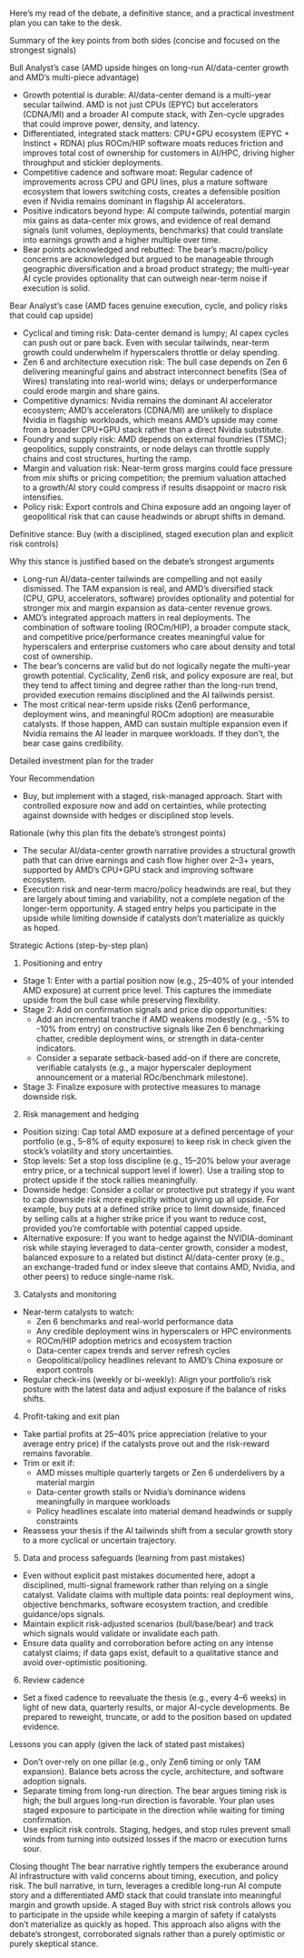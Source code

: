 Here’s my read of the debate, a definitive stance, and a practical investment plan you can take to the desk.

Summary of the key points from both sides (concise and focused on the strongest signals)

Bull Analyst’s case (AMD upside hinges on long-run AI/data-center growth and AMD’s multi-piece advantage)
- Growth potential is durable: AI/data-center demand is a multi-year secular tailwind. AMD is not just CPUs (EPYC) but accelerators (CDNA/MI) and a broader AI compute stack, with Zen-cycle upgrades that could improve power, density, and latency.
- Differentiated, integrated stack matters: CPU+GPU ecosystem (EPYC + Instinct + RDNA) plus ROCm/HIP software moats reduces friction and improves total cost of ownership for customers in AI/HPC, driving higher throughput and stickier deployments.
- Competitive cadence and software moat: Regular cadence of improvements across CPU and GPU lines, plus a mature software ecosystem that lowers switching costs, creates a defensible position even if Nvidia remains dominant in flagship AI accelerators.
- Positive indicators beyond hype: AI compute tailwinds, potential margin mix gains as data-center mix grows, and evidence of real demand signals (unit volumes, deployments, benchmarks) that could translate into earnings growth and a higher multiple over time.
- Bear points acknowledged and rebutted: The bear’s macro/policy concerns are acknowledged but argued to be manageable through geographic diversification and a broad product strategy; the multi-year AI cycle provides optionality that can outweigh near-term noise if execution is solid.

Bear Analyst’s case (AMD faces genuine execution, cycle, and policy risks that could cap upside)
- Cyclical and timing risk: Data-center demand is lumpy; AI capex cycles can push out or pare back. Even with secular tailwinds, near-term growth could underwhelm if hyperscalers throttle or delay spending.
- Zen 6 and architecture execution risk: The bull case depends on Zen 6 delivering meaningful gains and abstract interconnect benefits (Sea of Wires) translating into real-world wins; delays or underperformance could erode margin and share gains.
- Competitive dynamics: Nvidia remains the dominant AI accelerator ecosystem; AMD’s accelerators (CDNA/MI) are unlikely to displace Nvidia in flagship workloads, which means AMD’s upside may come from a broader CPU+GPU stack rather than a direct Nvidia substitute.
- Foundry and supply risk: AMD depends on external foundries (TSMC); geopolitics, supply constraints, or node delays can throttle supply chains and cost structures, hurting the ramp.
- Margin and valuation risk: Near-term gross margins could face pressure from mix shifts or pricing competition; the premium valuation attached to a growth/AI story could compress if results disappoint or macro risk intensifies.
- Policy risk: Export controls and China exposure add an ongoing layer of geopolitical risk that can cause headwinds or abrupt shifts in demand.

Definitive stance: Buy (with a disciplined, staged execution plan and explicit risk controls)

Why this stance is justified based on the debate’s strongest arguments
- Long-run AI/data-center tailwinds are compelling and not easily dismissed. The TAM expansion is real, and AMD’s diversified stack (CPU, GPU, accelerators, software) provides optionality and potential for stronger mix and margin expansion as data-center revenue grows.
- AMD’s integrated approach matters in real deployments. The combination of software tooling (ROCm/HIP), a broader compute stack, and competitive price/performance creates meaningful value for hyperscalers and enterprise customers who care about density and total cost of ownership.
- The bear’s concerns are valid but do not logically negate the multi-year growth potential. Cyclicality, Zen6 risk, and policy exposure are real, but they tend to affect timing and degree rather than the long-run trend, provided execution remains disciplined and the AI tailwinds persist.
- The most critical near-term upside risks (Zen6 performance, deployment wins, and meaningful ROCm adoption) are measurable catalysts. If those happen, AMD can sustain multiple expansion even if Nvidia remains the AI leader in marquee workloads. If they don’t, the bear case gains credibility.

Detailed investment plan for the trader

Your Recommendation
- Buy, but implement with a staged, risk-managed approach. Start with controlled exposure now and add on certainties, while protecting against downside with hedges or disciplined stop levels.

Rationale (why this plan fits the debate’s strongest points)
- The secular AI/data-center growth narrative provides a structural growth path that can drive earnings and cash flow higher over 2–3+ years, supported by AMD’s CPU+GPU stack and improving software ecosystem.
- Execution risk and near-term macro/policy headwinds are real, but they are largely about timing and variability, not a complete negation of the longer-term opportunity. A staged entry helps you participate in the upside while limiting downside if catalysts don’t materialize as quickly as hoped.

Strategic Actions (step-by-step plan)

1) Positioning and entry
- Stage 1: Enter with a partial position now (e.g., 25–40% of your intended AMD exposure) at current price level. This captures the immediate upside from the bull case while preserving flexibility.
- Stage 2: Add on confirmation signals and price dip opportunities:
  - Add an incremental tranche if AMD weakens modestly (e.g., -5% to -10% from entry) on constructive signals like Zen 6 benchmarking chatter, credible deployment wins, or strength in data-center indicators.
  - Consider a separate setback-based add-on if there are concrete, verifiable catalysts (e.g., a major hyperscaler deployment announcement or a material ROc/benchmark milestone).
- Stage 3: Finalize exposure with protective measures to manage downside risk.

2) Risk management and hedging
- Position sizing: Cap total AMD exposure at a defined percentage of your portfolio (e.g., 5–8% of equity exposure) to keep risk in check given the stock’s volatility and story uncertainties.
- Stop levels: Set a stop loss discipline (e.g., 15–20% below your average entry price, or a technical support level if lower). Use a trailing stop to protect upside if the stock rallies meaningfully.
- Downside hedge: Consider a collar or protective put strategy if you want to cap downside risk more explicitly without giving up all upside. For example, buy puts at a defined strike price to limit downside, financed by selling calls at a higher strike price if you want to reduce cost, provided you’re comfortable with potential capped upside.
- Alternative exposure: If you want to hedge against the NVIDIA-dominant risk while staying leveraged to data-center growth, consider a modest, balanced exposure to a related but distinct AI/data-center proxy (e.g., an exchange-traded fund or index sleeve that contains AMD, Nvidia, and other peers) to reduce single-name risk.

3) Catalysts and monitoring
- Near-term catalysts to watch:
  - Zen 6 benchmarks and real-world performance data
  - Any credible deployment wins in hyperscalers or HPC environments
  - ROCm/HIP adoption metrics and ecosystem traction
  - Data-center capex trends and server refresh cycles
  - Geopolitical/policy headlines relevant to AMD’s China exposure or export controls
- Regular check-ins (weekly or bi-weekly): Align your portfolio’s risk posture with the latest data and adjust exposure if the balance of risks shifts.

4) Profit-taking and exit plan
- Take partial profits at 25–40% price appreciation (relative to your average entry price) if the catalysts prove out and the risk-reward remains favorable.
- Trim or exit if:
  - AMD misses multiple quarterly targets or Zen 6 underdelivers by a material margin
  - Data-center growth stalls or Nvidia’s dominance widens meaningfully in marquee workloads
  - Policy headlines escalate into material demand headwinds or supply constraints
- Reassess your thesis if the AI tailwinds shift from a secular growth story to a more cyclical or uncertain trajectory.

5) Data and process safeguards (learning from past mistakes)
- Even without explicit past mistakes documented here, adopt a disciplined, multi-signal framework rather than relying on a single catalyst. Validate claims with multiple data points: real deployment wins, objective benchmarks, software ecosystem traction, and credible guidance/ops signals.
- Maintain explicit risk-adjusted scenarios (bull/base/bear) and track which signals would validate or invalidate each path.
- Ensure data quality and corroboration before acting on any intense catalyst claims; if data gaps exist, default to a qualitative stance and avoid over-optimistic positioning.

6) Review cadence
- Set a fixed cadence to reevaluate the thesis (e.g., every 4–6 weeks) in light of new data, quarterly results, or major AI-cycle developments. Be prepared to reweight, truncate, or add to the position based on updated evidence.

Lessons you can apply (given the lack of stated past mistakes)
- Don’t over-rely on one pillar (e.g., only Zen6 timing or only TAM expansion). Balance bets across the cycle, architecture, and software adoption signals.
- Separate timing from long-run direction. The bear argues timing risk is high; the bull argues long-run direction is favorable. Your plan uses staged exposure to participate in the direction while waiting for timing confirmation.
- Use explicit risk controls. Staging, hedges, and stop rules prevent small winds from turning into outsized losses if the macro or execution turns sour.

Closing thought
The bear narrative rightly tempers the exuberance around AI infrastructure with valid concerns about timing, execution, and policy risk. The bull narrative, in turn, leverages a credible long-run AI compute story and a differentiated AMD stack that could translate into meaningful margin and growth upside. A staged Buy with strict risk controls allows you to participate in the upside while keeping a margin of safety if catalysts don’t materialize as quickly as hoped. This approach also aligns with the debate’s strongest, corroborated signals rather than a purely optimistic or purely skeptical stance.